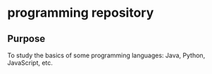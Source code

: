 # programming repository
## Purpose
  To study the basics of some programming languages: Java, Python, JavaScript, etc.
